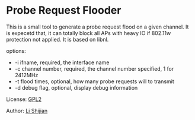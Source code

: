 Probe Request Flooder
=====================
This is a small tool to generate a probe request flood on a given channel. It
is expecetd that, it can totally block all APs with heavy IO if 802.11w protection not applied. It is based on libnl.

options:

* -i ifname, required, the interface name  
* -c channel number, required, the channel number specified, 1 for 2412MHz  
* -t flood times, optional, how many probe requests will to transmit  
* -d debug flag, optional, display debug information

License: [GPL2](http://www.gnu.org/licenses/gpl-2.0.html)

Author: [Li Shijian](http://github.com/furtherLee)
